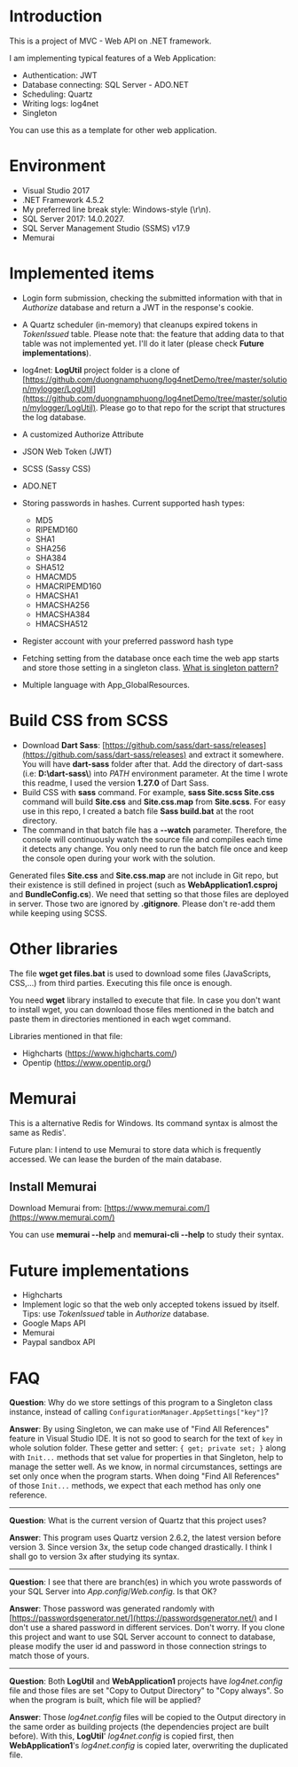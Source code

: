 ﻿# Introduction

This is a project of MVC - Web API on .NET framework.

I am implementing typical features of a Web Application:

* Authentication: JWT
* Database connecting: SQL Server - ADO.NET
* Scheduling: Quartz
* Writing logs: log4net
* Singleton

You can use this as a template for other web application.

# Environment

* Visual Studio 2017
* .NET Framework 4.5.2
* My preferred line break style: Windows-style (\r\n).
* SQL Server 2017: 14.0.2027.
* SQL Server Management Studio (SSMS) v17.9
* Memurai

# Implemented items

* Login form submission, checking the submitted information with that in *Authorize* database and return a JWT in the response's cookie.
* A Quartz scheduler (in-memory) that cleanups expired tokens in *TokenIssued* table. Please note that: the feature that adding data to that table was not implemented yet. I'll do it later (please check **Future implementations**).
* log4net: **LogUtil** project folder is a clone of [https://github.com/duongnamphuong/log4netDemo/tree/master/solution/mylogger/LogUtil](https://github.com/duongnamphuong/log4netDemo/tree/master/solution/mylogger/LogUtil). Please go to that repo for the script that structures the log database.
* A customized Authorize Attribute
* JSON Web Token (JWT)
* SCSS (Sassy CSS)
* ADO.NET
* Storing passwords in hashes. Current supported hash types:
  * MD5
  * RIPEMD160
  * SHA1
  * SHA256
  * SHA384
  * SHA512
  * HMACMD5
  * HMACRIPEMD160
  * HMACSHA1
  * HMACSHA256
  * HMACSHA384
  * HMACSHA512

* Register account with your preferred password hash type
* Fetching setting from the database once each time the web app starts and store those setting in a singleton class. [What is singleton pattern?](https://en.wikipedia.org/wiki/Singleton_pattern)
* Multiple language with App_GlobalResources.

# Build CSS from SCSS

* Download **Dart Sass**: [https://github.com/sass/dart-sass/releases](https://github.com/sass/dart-sass/releases) and extract it somewhere. You will have **dart-sass** folder after that. Add the directory of dart-sass (i.e: **D:&#92;dart-sass&#92;**&#41; into *PATH* environment parameter. At the time I wrote this readme, I used the version **1.27.0** of Dart Sass.
* Build CSS with **sass** command. For example, **sass Site.scss Site.css** command will build **Site.css** and **Site.css.map** from **Site.scss**. For easy use in this repo, I created a batch file **Sass build.bat** at the root directory.
* The command in that batch file has a **--watch** parameter. Therefore, the console will continuously watch the source file and compiles each time it detects any change. You only need to run the batch file once and keep the console open during your work with the solution.

Generated files **Site.css** and **Site.css.map** are not include in Git repo, but their existence is still defined in project (such as **WebApplication1.csproj** and **BundleConfig.cs**). We need that setting so that those files are deployed in server. Those two are ignored by **.gitignore**. Please don't re-add them while keeping using SCSS.

# Other libraries
The file **wget get files.bat** is used to download some files (JavaScripts, CSS,...) from third parties. Executing this file once is enough.

You need **wget** library installed to execute that file. In case you don't want to install wget, you can download those files mentioned in the batch and paste them in directories mentioned in each wget command.

Libraries mentioned in that file:
* Highcharts (https://www.highcharts.com/)
* Opentip (https://www.opentip.org/)

# Memurai

This is a alternative Redis for Windows. Its command syntax is almost the same as Redis'.

Future plan: I intend to use Memurai to store data which is frequently accessed. We can lease the burden of the main database.

## Install Memurai

Download Memurai from: [https://www.memurai.com/](https://www.memurai.com/)

You can use **memurai --help** and **memurai-cli --help** to study their syntax.

# Future implementations

* Highcharts
* Implement logic so that the web only accepted tokens issued by itself. Tips: use *TokenIssued* table in *Authorize* database.
* Google Maps API
* Memurai
* Paypal sandbox API

# FAQ

**Question**: Why do we store settings of this program to a Singleton class instance, instead of calling `ConfigurationManager.AppSettings["key"]`?

**Answer**:  By using Singleton, we can make use of "Find All References" feature in Visual Studio IDE. It is not so good to search for the text of `key` in whole solution folder.
These getter and setter: `{ get; private set; }` along with `Init...` methods that set value for properties in that Singleton, help to manage the setter well. As we know, in normal circumstances, settings are set only once when the program starts. When doing "Find All References" of those `Init...` methods, we expect that each method has only one reference.

---

**Question**: What is the current version of Quartz that this project uses?

**Answer**: This program uses Quartz version 2.6.2, the latest version before version 3. Since version 3x, the setup code changed drastically. I think I shall go to version 3x after studying its syntax.

---

**Question**: I see that there are branch(es) in which you wrote passwords of your SQL Server into *App.config*/*Web.config*. Is that OK?

**Answer**: Those password was generated randomly with [https://passwordsgenerator.net/](https://passwordsgenerator.net/) and I don't use a shared password in different services. Don't worry. If you clone this project and want to use SQL Server account to connect to database, please modify the user id and password in those connection strings to match those of yours.

---

**Question**: Both **LogUtil** and **WebApplication1** projects have *log4net.config* file and those files are set "Copy to Output Directory" to "Copy always". So when the program is built, which file will be applied?

**Answer**: Those *log4net.config* files will be copied to the Output directory in the same order as building projects (the dependencies project are built before). With this, **LogUtil**' *log4net.config* is copied first, then **WebApplication1**'s *log4net.config* is copied later, overwriting the duplicated file.
